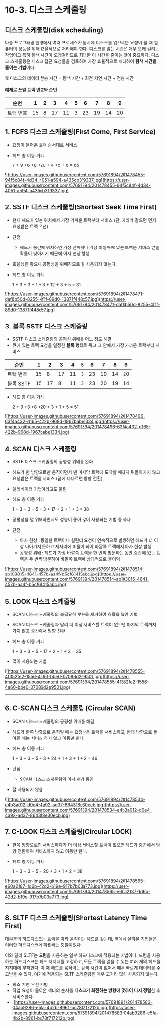 # 10-3. 디스크 스케줄링

## 디스크 스케줄링(disk scheduling)

다중 프로그래밍 환경에서 여러 프로세스가 동시에 디스크를 읽으려는 요청이 올 때 컴퓨터의 성능을 위해 효율적으로 처리해야 한다. 디스크를 읽는 시간은 매우 오래 걸리는 작업이고 특히 탐색 시간이 오래걸리므로 최대한 이 시간을 줄이는 것이 중요하다. 디스크 스케줄링은 디스크 접근 요청들을 검토하여 가장 효율적으로 처리하여 **탐색 시간을 줄이는 기법**이다.

<aside>
🗒️ 디스크의 데이터 전송 시간 = 탐색 시간 + 회전 지연 시간 + 전송 시간

</aside>

**예제로 쓰일 트랙 번호와 순번**

| 순번 | 1 | 2 | 3 | 4 | 5 | 6 | 7 | 8 | 9 |
| --- | --- | --- | --- | --- | --- | --- | --- | --- | --- |
| 트랙 번호 | 15 | 8 | 17 | 11 | 3 | 23 | 19 | 14 | 20 |

## 1. FCFS 디스크 스케줄링(First Come, First Service)

- 요청이 들어온 트랙 순서대로 서비스
- 헤드 총 이동 거리
    
    7 + 9 +6 +8 +20 + 4 +5 + 6 = 65
    

![https://user-images.githubusercontent.com/57691894/201478455-94f5c84f-4d34-4051-a594-a435cb319337.jpg](https://user-images.githubusercontent.com/57691894/201478455-94f5c84f-4d34-4051-a594-a435cb319337.jpg)

## 2. SSTF 디스크 스케줄링(Shortest Seek Time First)

- 현재 헤드가 있는 위치에서 가장 가까운 트랙부터 서비스 (단, 거리가 같으면 먼저 요청받은 트랙 우선)
- 단점
    - 헤드가 중간에 위치하면 가장 안쪽이나 가장 바깥쪽에 있는 트랙은 서비스 받을 확률이 낮아지기 때문에 아사 현상 발생
- 효율성은 좋으나 공평성을 위배하므로 잘 사용되지 않는다.
- 헤드 총 이동 거리
    
    1 + 3 + 3 + 1 + 3 + 12 + 3 + 5 = 31
    

![https://user-images.githubusercontent.com/57691894/201478471-daf8b50d-8255-4f1f-89d0-13871f448c57.jpg](https://user-images.githubusercontent.com/57691894/201478471-daf8b50d-8255-4f1f-89d0-13871f448c57.jpg)

## 3. 블록 SSTF 디스크 스케줄링

- SSTF 디스크 스케줄링의 공평성 위배를 어느 정도 해결
- 큐에 있는 트랙 요청을 일정한 **블록 형태**로 묶고 그 안에서 가장 가까운 트랙부터 서비스

| 순번 | 1 | 2 | 3 | 4 | 5 | 6 | 7 | 8 | 9 |
| --- | --- | --- | --- | --- | --- | --- | --- | --- | --- |
| 트랙 번호 | 15 | 8 | 17 | 11 | 3 | 23 | 19 | 14 | 20 |
| 블록 SSTF | 15 | 17 | 8 | 11 | 3 | 23 | 20 | 19 | 14 |
- 헤드 총 이동 거리
    
    2 + 9 +3 +8 +20 + 3 + 1 + 5 = 51
    

![https://user-images.githubusercontent.com/57691894/201478496-63f4a432-d165-422b-968d-1967babe1334.jpg](https://user-images.githubusercontent.com/57691894/201478496-63f4a432-d165-422b-968d-1967babe1334.jpg)

## 4. SCAN 디스크 스케줄링

- SSTF 디스크 스케줄링의 공평성 위배를 완화
- 헤드가 한 방향으로만 움직이면서 맨 마지막 트랙에 도착할 때까지 뒤돌아가지 않고 요청받은 트랙을 서비스 (끝에 다다르면 방향 전환)
- 엘리베이터 기법이라고도 불림
- 헤드 총 이동 거리
    
    1 + 3 + 3 + 5 + 3 + 17 + 2 + 1 + 3 = 38
    
- 공평성을 덜 위배하면서도 성능이 좋아 많이 사용되는 기법 중 하나
- 단점
    - 아사 현상 : 동일한 트랙이나 실린더 요청이 연속적으로 발생하면 헤드가 더 이상 나아가지 못하고 제자리에 머물게 되어 바깥쪽 트랙에서 아사 현상 발생
    - 공평성 위배 : 헤드가 가장 바깥쪽 트랙을 한 번씩 방문하는 동안 중간에 있는 트랙은 두 번씩 방문하여 바깥쪽 트랙이 상대적으로 불이익

![https://user-images.githubusercontent.com/57691894/201478514-ab103015-4641-457b-aa4f-b5cf61415abc.jpg](https://user-images.githubusercontent.com/57691894/201478514-ab103015-4641-457b-aa4f-b5cf61415abc.jpg)

## 5. LOOK 디스크 스케줄링

- SCAN 디스크 스케줄링의 불필요한 부분을 제거하여 효율을 높인 기법
- SCAN 디스크 스케줄링과 달리 더 이상 서비스할 트랙이 없으면 마지막 트랙까지 가지 않고 중간에서 방향 전환
- 헤드 총 이동 거리
    
    1 + 3 + 3 + 5 + 17 + 2 + 1 + 3 = 35
    
- 많이 사용되는 기법

![https://user-images.githubusercontent.com/57691894/201478555-4f352fe2-1556-4a60-bbe0-07086d2e9501.jpg](https://user-images.githubusercontent.com/57691894/201478555-4f352fe2-1556-4a60-bbe0-07086d2e9501.jpg)

---

## 6. C-SCAN 디스크 스케줄링 (Circular SCAN)

- SCAN 디스크 스케줄링의 공평성 위배를 해결
- 헤드가 한쪽 방향으로 움직일 때는 요청받은 트랙을 서비스하고, 반대 방향으로 돌아올 때는 서비스 하지 않고 이동만 한다.
- 헤드 총 이동 거리
    
    1 + 3 + 3 + 5 + 3 + 24 + 1 + 3 + 1 + 2 = 46
    
- 단점
    - SCAN 디스크 스케줄링의 아사 현상 동일
- 잘 사용되지 않음

![https://user-images.githubusercontent.com/57691894/201478534-e4b3a012-d0e4-4a92-ad37-864318e30ecb.jpg](https://user-images.githubusercontent.com/57691894/201478534-e4b3a012-d0e4-4a92-ad37-864318e30ecb.jpg)

## 7. C-LOOK 디스크 스케줄링(Circular LOOK)

- 한쪽 방향으로만 서비스하다가 더 이상 서비스할 트랙이 없으면 헤드가 중간에서 방향 전환하여 서비스하지 않고 이동만 한다.
- 헤드 총 이동 거리
    
    1 + 3 + 3 + 5 + 20 + 3 + 1 + 2 = 38
    

![https://user-images.githubusercontent.com/57691894/201478565-e60a2187-1d6b-42d2-b19e-917b7b03a773.jpg](https://user-images.githubusercontent.com/57691894/201478565-e60a2187-1d6b-42d2-b19e-917b7b03a773.jpg)

---

## 8. SLTF 디스크 스케줄링(Shortest Latency Time First)

대부분의 하드디스크는 트랙을 따라 움직이는 헤드를 갖는데, 앞에서 살펴본 기법들은 이러한 하드디스크에 적용되는 것들이었다.

이와 달리 SLTF는 **드럼**을 사용하는 일부 하드디스크에 적용되는 기법이다. 드럼을 사용하는 하드디스크는 헤드 지지대를 고정하고, 모든 트랙을 읽을 수 있는 여러 개의 헤드를 지지대에 부착한다. 이 때 헤드를 움직이는 탐색 시간이 없어서 매우 빠르게 데이터를 주고받을 수 있다. 여기에 적용되는 SLTF 스케줄링은 매우 고가라 많이 사용되지 않는다.

- 최소 지연 우선 기법
- 작업 요청이 들어온 섹터의 순서를 **디스크가 회전하는 방향에 맞추어 다시 정렬**한 후 서비스한다.
- ![https://user-images.githubusercontent.com/57691894/201478583-04ab9286-e5fa-4b2b-8961-bc78f717212b.jpg](https://user-images.githubusercontent.com/57691894/201478583-04ab9286-e5fa-4b2b-8961-bc78f717212b.jpg)
